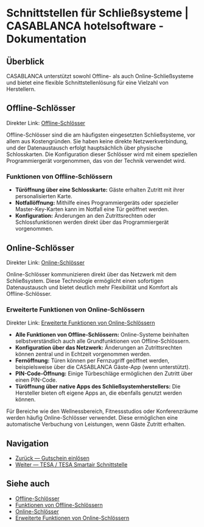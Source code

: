 # Schnittstellen für Schließsysteme | CASABLANCA hotelsoftware - Dokumentation

## Überblick

CASABLANCA unterstützt sowohl Offline- als auch Online-Schließsysteme und bietet eine flexible Schnittstellenlösung für eine Vielzahl von Herstellern.

## Offline-Schlösser

Direkter Link: [Offline-Schlösser](https://docs.casablanca.at/desktop/interfaces/keycard/#offline-schlösser "Direkter Link zu Offline-Schlösser")

Offline-Schlösser sind die am häufigsten eingesetzten Schließsysteme, vor allem aus Kostengründen. Sie haben keine direkte Netzwerkverbindung, und der Datenaustausch erfolgt hauptsächlich über physische Schlosskarten. Die Konfiguration dieser Schlösser wird mit einem speziellen Programmiergerät vorgenommen, das von der Technik verwendet wird.

### Funktionen von Offline-Schlössern

* **Türöffnung über eine Schlosskarte:** Gäste erhalten Zutritt mit ihrer personalisierten Karte.  
* **Notfallöffnung:** Mithilfe eines Programmiergeräts oder spezieller Master-Key-Karten kann im Notfall eine Tür geöffnet werden.  
* **Konfiguration:** Änderungen an den Zutrittsrechten oder Schlossfunktionen werden direkt über das Programmiergerät vorgenommen.

## Online-Schlösser

Direkter Link: [Online-Schlösser](https://docs.casablanca.at/desktop/interfaces/keycard/#online-schlösser "Direkter Link zu Online-Schlösser")

Online-Schlösser kommunizieren direkt über das Netzwerk mit dem Schließsystem. Diese Technologie ermöglicht einen sofortigen Datenaustausch und bietet deutlich mehr Flexibilität und Komfort als Offline-Schlösser.

### Erweiterte Funktionen von Online-Schlössern

Direkter Link: [Erweiterte Funktionen von Online-Schlössern](https://docs.casablanca.at/desktop/interfaces/keycard/#erweiterte-funktionen-von-online-schlössern "Direkter Link zu Erweiterte Funktionen von Online-Schlössern")

* **Alle Funktionen von Offline-Schlössern:** Online-Systeme beinhalten selbstverständlich auch alle Grundfunktionen von Offline-Schlössern.  
* **Konfiguration über das Netzwerk:** Änderungen an Zutrittsrechten können zentral und in Echtzeit vorgenommen werden.  
* **Fernöffnung:** Türen können per Fernzugriff geöffnet werden, beispielsweise über die CASABLANCA Gäste-App (wenn unterstützt).  
* **PIN-Code-Öffnung:** Einige Türbeschläge ermöglichen den Zutritt über einen PIN-Code.  
* **Türöffnung über native Apps des Schließsystemherstellers:** Die Hersteller bieten oft eigene Apps an, die ebenfalls genutzt werden können.

Für Bereiche wie den Wellnessbereich, Fitnessstudios oder Konferenzräume werden häufig Online-Schlösser verwendet. Diese ermöglichen eine automatische Verbuchung von Leistungen, wenn Gäste Zutritt erhalten.

## Navigation

* [Zurück — Gutschein einlösen](https://docs.casablanca.at/desktop/interfaces/voucher_management/redeem_voucher)  
* [Weiter — TESA / TESA Smartair Schnittstelle](https://docs.casablanca.at/desktop/interfaces/keycard/tesa/)

## Siehe auch

* [Offline-Schlösser](https://docs.casablanca.at/desktop/interfaces/keycard/#offline-schlösser)  
* [Funktionen von Offline-Schlössern](https://docs.casablanca.at/desktop/interfaces/keycard/#funktionen-von-offline-schlössern)  
* [Online-Schlösser](https://docs.casablanca.at/desktop/interfaces/keycard/#online-schlösser)  
* [Erweiterte Funktionen von Online-Schlössern](https://docs.casablanca.at/desktop/interfaces/keycard/#erweiterte-funktionen-von-online-schlössern)